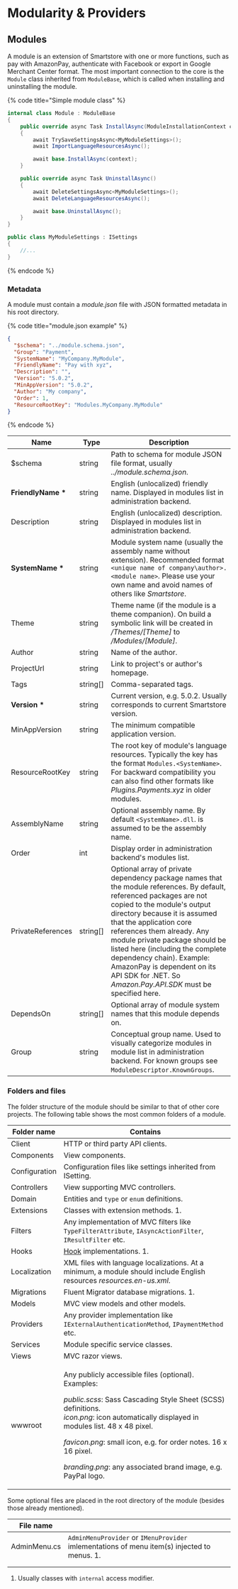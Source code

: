 # Modularity & Providers

## Modules

A module is an extension of Smartstore with one or more functions, such as pay with AmazonPay, authenticate with Facebook or export in Google Merchant Center format. The most important connection to the core is the `Module` class inherited from `ModuleBase`, which is called when installing and uninstalling the module.

{% code title="Simple module class" %}
```csharp
internal class Module : ModuleBase
{
    public override async Task InstallAsync(ModuleInstallationContext context)
    {
        await TrySaveSettingsAsync<MyModuleSettings>();
        await ImportLanguageResourcesAsync();

        await base.InstallAsync(context);
    }

    public override async Task UninstallAsync()
    {
        await DeleteSettingsAsync<MyModuleSettings>();
        await DeleteLanguageResourcesAsync();

        await base.UninstallAsync();
    }
}

public class MyModuleSettings : ISettings
{
    //...
}
```
{% endcode %}

### Metadata

A module must contain a _module.json_ file with JSON formatted metadata in his root directory.

{% code title="module.json example" %}
```json
{
  "$schema": "../module.schema.json",
  "Group": "Payment",
  "SystemName": "MyCompany.MyModule",
  "FriendlyName": "Pay with xyz",
  "Description": "",
  "Version": "5.0.2",
  "MinAppVersion": "5.0.2",
  "Author": "My company",
  "Order": 1,
  "ResourceRootKey": "Modules.MyCompany.MyModule"
}
```
{% endcode %}

| Name                | Type      | Description                                                                                                                                                                                                                                                                                                                                                                                                                                  |
| ------------------- | --------- | -------------------------------------------------------------------------------------------------------------------------------------------------------------------------------------------------------------------------------------------------------------------------------------------------------------------------------------------------------------------------------------------------------------------------------------------- |
| $schema             | string    | Path to schema for module JSON file format, usually _../module.schema.json_.                                                                                                                                                                                                                                                                                                                                                                 |
| **FriendlyName \*** | string    | English (unlocalized) friendly name. Displayed in modules list in administration backend.                                                                                                                                                                                                                                                                                                                                                    |
| Description         | string    | English (unlocalized) description. Displayed in modules list in administration backend.                                                                                                                                                                                                                                                                                                                                                      |
| **SystemName \***   | string    | Module system name (usually the assembly name without extension). Recommended format `<unique name of company\author>.<module name>`. Please use your own name and avoid names of others like _Smartstore_.                                                                                                                                                                                                                                  |
| Theme               | string    | Theme name (if the module is a theme companion). On build a symbolic link will be created in _/Themes/\[Theme]_ to _/Modules/\[Module]_.                                                                                                                                                                                                                                                                                                     |
| Author              | string    | Name of the author.                                                                                                                                                                                                                                                                                                                                                                                                                          |
| ProjectUrl          | string    | Link to project's or author's homepage.                                                                                                                                                                                                                                                                                                                                                                                                      |
| Tags                | string\[] | Comma-separated tags.                                                                                                                                                                                                                                                                                                                                                                                                                        |
| **Version \***      | string    | Current version, e.g. 5.0.2. Usually corresponds to current Smartstore version.                                                                                                                                                                                                                                                                                                                                                              |
| MinAppVersion       | string    | The minimum compatible application version.                                                                                                                                                                                                                                                                                                                                                                                                  |
| ResourceRootKey     | string    | The root key of module's language resources. Typically the key has the format `Modules.<SystemName>`. For backward compatibility you can also find other formats like _Plugins.Payments.xyz_ in older modules.                                                                                                                                                                                                                               |
| AssemblyName        | string    | Optional assembly name. By default `<SystemName>.dll`. is assumed to be the assembly name.                                                                                                                                                                                                                                                                                                                                                   |
| Order               | int       | Display order in administration backend's modules list.                                                                                                                                                                                                                                                                                                                                                                                      |
| PrivateReferences   | string\[] | Optional array of private dependency package names that the module references. By default, referenced packages are not copied to the module's output directory because it is assumed that the application core references them already. Any module private package should be listed here (including the complete dependency chain). Example: AmazonPay is dependent on its API SDK for .NET. So _Amazon.Pay.API.SDK_ must be specified here. |
| DependsOn           | string\[] | Optional array of module system names that this module depends on.                                                                                                                                                                                                                                                                                                                                                                           |
| Group               | string    | Conceptual group name. Used to visually categorize modules in module list in administration backend. For known groups see `ModuleDescriptor.KnownGroups`.                                                                                                                                                                                                                                                                                    |

### Folders and files

The folder structure of the module should be similar to that of other core projects. The following table shows the most common folders of a module.

| Folder name   | Contains                                                                                                                                                                                                                                                                                                                                                                         |
| ------------- | -------------------------------------------------------------------------------------------------------------------------------------------------------------------------------------------------------------------------------------------------------------------------------------------------------------------------------------------------------------------------------- |
| Client        | HTTP or third party API clients.                                                                                                                                                                                                                                                                                                                                                 |
| Components    | View components.                                                                                                                                                                                                                                                                                                                                                                 |
| Configuration | Configuration files like settings inherited from ISetting.                                                                                                                                                                                                                                                                                                                       |
| Controllers   | View supporting MVC controllers.                                                                                                                                                                                                                                                                                                                                                 |
| Domain        | Entities and `type` or `enum` definitions.                                                                                                                                                                                                                                                                                                                                       |
| Extensions    | Classes with extension methods. 1.                                                                                                                                                                                                                                                                                                                                               |
| Filters       | Any implementation of MVC filters like `TypeFilterAttribute`, `IAsyncActionFilter`, `IResultFilter` etc.                                                                                                                                                                                                                                                                         |
| Hooks         | [Hook](hooks.md) implementations. 1.                                                                                                                                                                                                                                                                                                                                             |
| Localization  | XML files with language localizations. At a minimum, a module should include English resources _resources.en-us.xml_.                                                                                                                                                                                                                                                            |
| Migrations    | Fluent Migrator database migrations. 1.                                                                                                                                                                                                                                                                                                                                          |
| Models        | MVC view models and other models.                                                                                                                                                                                                                                                                                                                                                |
| Providers     | Any provider implementation like `IExternalAuthenticationMethod`, `IPaymentMethod` etc.                                                                                                                                                                                                                                                                                          |
| Services      | Module specific service classes.                                                                                                                                                                                                                                                                                                                                                 |
| Views         | MVC razor views.                                                                                                                                                                                                                                                                                                                                                                 |
| wwwroot       | <p>Any publicly accessible files (optional). Examples:</p><p><em>public.scss</em>: Sass Cascading Style Sheet (SCSS) definitions.<br><em>icon.png</em>: icon automatically displayed in modules list. 48 x 48 pixel.</p><p><em>favicon.png</em>: small icon, e.g. for order notes. 16 x 16 pixel.</p><p><em>branding.png</em>: any associated brand image, e.g. PayPal logo.</p> |

Some optional files are placed in the root directory of the module (besides those already mentioned).

| File name    |                                                                                             |
| ------------ | ------------------------------------------------------------------------------------------- |
| AdminMenu.cs | `AdminMenuProvider` or `IMenuProvider` imlementations of menu item(s) injected to menus. 1. |
|              |                                                                                             |
|              |                                                                                             |

1. Usually classes with `internal` access modifier.
